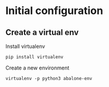 # Initial configuration

## Create a virtual env

Install virtualenv

```
pip install virtualenv
```

Create a new environment

```
virtualenv -p python3 abalone-env
```